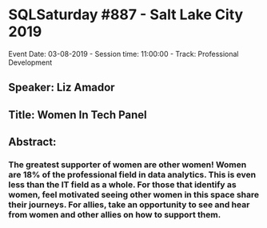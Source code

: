 # SQLSaturday #887 - Salt Lake City 2019
Event Date: 03-08-2019 - Session time: 11:00:00 - Track: Professional Development
## Speaker: Liz Amador
## Title: Women In Tech Panel
## Abstract:
### The greatest supporter of women are other women! Women are 18% of the professional field in data analytics. This is even less than the IT field as a whole. For those that identify as women, feel motivated seeing other women in this space share their journeys. For allies, take an opportunity to see and hear from women and other allies on how to support them.
